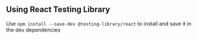 
## Using React Testing Library

Use `npm install --save-dev @testing-library/react` to install and save it in the dev dependencies
